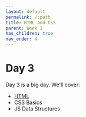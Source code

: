 ```yaml
---
layout: default
permalink: /:path
title: HTML and CSS
parent: Week 1
has_children: true
nav_order: 4
---
```


# Day 3

Day 3 is a big day. We'll cover:

- [HTML](./html.md)
- CSS Basics
- JS Data Structures
